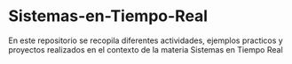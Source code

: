 # Sistemas-en-Tiempo-Real
En este repositorio se recopila diferentes actividades, ejemplos practicos y proyectos realizados en el contexto de la materia Sistemas en Tiempo Real 
